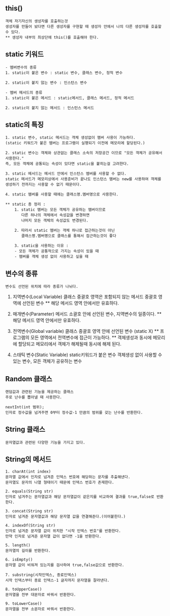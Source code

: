 ## this()
	객체 자기자신의 생성자를 호출하는것
	생성자를 만들어 놨다면 다른 생성자를 구현할 때 생성자 안에서 나의 다른 생성자를 호출할 수 있다.
	** 생성자 내부의 최상단에 this()를 호출해야 한다.

## static 키워드
	- 멤버변수의 종류
	1. static이 붙은 변수 : static 변수, 클래스 변수, 정적 변수
	
	2. static이 붙지 않는 변수 : 인스턴스 변수

	- 멤버 메서드의 종류
	1. static이 붙은 메서드 : static메서드, 클래스 메서드, 정적 메서드

	2. static이 붙지 않는 메서드 : 인스턴스 메서드

## static의 특징
	1. static 변수, static 메서드는 객체 생성없이 멤버 사용이 가능하다.
	(static 키워드가 붙은 멤버는 프로그램이 실행되기 이전에 메모리에 할당된다.)
	
	2. static 변수는 객체와 상관없는 클래스 소속의 저장공간 이므로 "모든 객체가 공유해서 사용한다." 
	즉, 모든 객체에 공통되는 속성이 있다면 static을 붙히는걸 고려한다.
	
	3. static 메서드는 메서드 안에서 인스턴스 멤버를 사용할 수 없다.
	static 메서드가 메모리상에서 사용준비가 끝나도 인스턴스 멤버는 new를 사용하여 객체를 생성하기 전까지는 사용할 수 없기 때문이다.

	4. static 멤버를 사용할 때에는 클래스명.멤버명으로 사용한다.

	** static 총 정리 :
		1. static 멤버는 모든 객체가 공유하는 멤버이므로
		   다른 하나의 객체에서 속성값을 변경하면
		   나머지 모든 객체의 속성값도 변경된다.

		2. 따라서 static 멤버는 객체 하나로 접근하는것이 아닌
		   클래스명.멤버명으로 클래스를 통해서 접근하는것이 좋다

		3. static을 사용하는 이유 : 
		- 모든 객체가 공통적으로 가지는 속성이 있을 때
		- 멤버를 객체 생성 없이 사용하고 싶을 때

## 변수의 종류
	변수도 선언된 위치에 따라 종류가 나뉘다.
	
1. 지역변수(Local Variable)
	클래스 중괄호 영역은 포함되지 않는 메서드 중괄호 영역에 선언된 변수
	** 해당 메서드 영역 안에서만 유효하다.

2. 매개변수(Parameter)
	메서드 소괄호 안에 선언된 변수, 지역변수의 일종이다.
	** 해당 메서드 영역 안에서만 유효하다.	

3. 전역변수(Global variable)
	클래스 중괄호 영역 안에 선언된 변수 (static X)
	** 프로그램의 모든 영역에서 전역변수에 접근이 가능하다.
	** 객체생성과 동시에 메모리에 할당되고 메모리에서 객체가 해제될때 동시에 해제 된다.

4. 스태틱 변수(Static Variable)
	static키워드가 붙은 변수
	객체생성 없이 사용할 수 있는 변수, 모든 객체가 공유하는 변수

## Random 클래스
	랜덤값과 관련된 기능을 제공하는 클래스
	주로 난수를 뽑아낼 때 사용한다.

	nextInt(int 범위);
	인자로 정수값을 넘겨주면 0부터 정수값-1 만큼의 범위를 갖는 난수를 반환한다.

## String 클래스 
	문자열값과 관련된 다양한 기능을 가지고 있다.
	
## String의 메서드
	1. charAt(int index)
	문자열 값에서 인자로 넘겨준 인덱스 번호에 해당하는 문자를 추출해낸다.
	문자열도 문자의 나열 형태이기 때문에 인덱스 번호가 존재한다.

	2. equals(String str)
	인자로 넘겨주는 문자열값과 해당 문자열값이 같은지를 비교하여 결과를 true,false로 반환한다.
	
	3. concat(String str)
	인자로 넘겨준 문자열값과 해당 문자열 값을 연결해준다.(이어붙힌다.)
	
	4. indexOf(String str)
	인자로 넘겨준 문자열 값이 위치한 "시작 인덱스 번호"를 반환한다.
	만약 인자로 넘겨준 문자열 값이 없다면 -1을 반환한다.

	5. length()
	문자열의 길이를 반환한다.

	6. isEmpty()
	문자열 값이 비워져 있는지를 검사하여 true,false값으로 반환한다.
	
	7. substring(시작인덱스, 종료인덱스)
	시작 인덱스부터 종료 인덱스-1 글자까지 문자열을 잘라낸다.

	8. toUpperCase()
	문자열을 전부 대문자로 바꿔서 반환한다.

	9. toLowerCase()
	문자열을 전부 소문자로 바꿔서 반환한다.

	